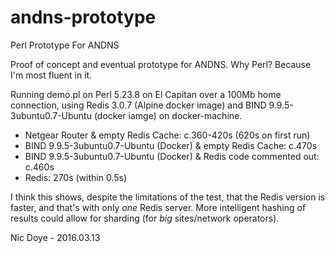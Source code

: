 # andns-prototype
Perl Prototype For ANDNS

Proof of concept and eventual prototype for ANDNS. Why Perl? Because I'm most fluent in it.

Running demo.pl on Perl 5.23.8 on El Capitan over a 100Mb home connection, using Redis 3.0.7 (Alpine docker image) and BIND 9.9.5-3ubuntu0.7-Ubuntu (docker iamge) on docker-machine.

* Netgear Router & empty Redis Cache: c.360-420s (620s on first run)
* BIND 9.9.5-3ubuntu0.7-Ubuntu (Docker) & empty Redis Cache: c.470s
* BIND 9.9.5-3ubuntu0.7-Ubuntu (Docker) & Redis code commented out: c.460s
* Redis: 270s (within 0.5s)

I think this shows, despite the limitations of the test, that the Redis version is faster, and that's with only *one* Redis server. More intelligent hashing of results could allow for sharding (for *big* sites/network operators).

Nic Doye - 2016.03.13
